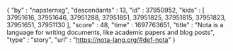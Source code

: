 {
  "by" : "napsternxg",
  "descendants" : 13,
  "id" : 37950952,
  "kids" : [ 37951616, 37951646, 37951288, 37951851, 37951825, 37951815, 37951823, 37951651, 37951130 ],
  "score" : 48,
  "time" : 1697763651,
  "title" : "Nota is a language for writing documents, like academic papers and blog posts",
  "type" : "story",
  "url" : "https://nota-lang.org/#def-nota"
}
